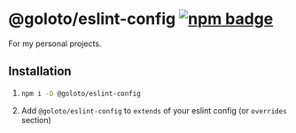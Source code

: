 # @goloto/eslint-config [![npm badge](https://img.shields.io/npm/v/@goloto/eslint-config)](https://www.npmjs.com/package/@goloto/eslint-config)

For my personal projects.

## Installation

1.  ```bash
    npm i -D @goloto/eslint-config
    ```
2.  Add `@goloto/eslint-config` to `extends` of your eslint config (or `overrides` section)